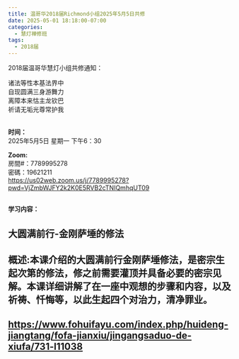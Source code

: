 ```yaml
---
title: 温哥华2018届Richmond小组2025年5月5日共修
date: 2025-05-01 18:18:00-07:00
categories:
  - 慧灯禅修班
tags:
  - 2018届
---
```

2018届温哥华慧灯小组共修通知：

诸法等性本基法界中\
自现圆满三身游舞力\
离障本来怙主龙钦巴\
祈请无垢光尊常护我

\
**时间：**\
2025年5月5日 星期一 下午6：30

**Zoom:**\
房間#：7789995278\
密碼：19621211\
https://us02web.zoom.us/j/7789995278?pwd=VjZmbWJFY2k2K0E5RVB2cTNIQmhqUT09

## 
**学习内容：**

## 大圆满前行-金刚萨埵的修法

## 概述:本课介绍的大圆满前行金刚萨埵修法，是密宗生起次第的修法，修之前需要灌顶并具备必要的密宗见解。本课详细讲解了在一座中观想的步骤和内容，以及祈祷、忏悔等，以此生起四个对治力，清净罪业。

## https://www.fohuifayu.com/index.php/huideng-jiangtang/fofa-jianxiu/jingangsaduo-de-xiufa/731-l11038
